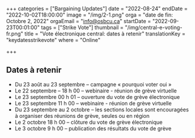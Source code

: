 +++
categories = ["Bargaining Updates"]
date = "2022-08-24"
endDate = "2022-10-02T18:00:00"
image = "/img/2-1.png"
orga = "date de fin: Octobre 2, 2022"
orgaEmail = "info@osbcu.ca"
startDate = "2022-09-23T00:01:00"
tags = ["Strike Vote"]
thumbnail = "/img/central-e-voting-fr.png"
title = "Vote électronique central: dates à retenir"
translationKey = "keydatesstrikevote"
where = "Online"

+++

## Dates à retenir

- Du 23 août au 23 septembre – campagne « pourquoi voter oui »
- Le 22 septembre – 18 h 00 – webinaire - réunion de grève virtuelle
- Le 23 septembre 00 h 01 – ouverture du vote de grève électronique
- Le 23 septembre 11 h 00 – webinaire  - réunion de grève virtuelle
- Du 23 septembre au 2 octobre – les sections locales sont encouragées à organiser des réunions de grève, seules ou en région
- Le 2 octobre 18 h 00 – clôture du vote de grève électronique
- Le 3 octobre 9 h 00 – publication des résultats du vote de grève
